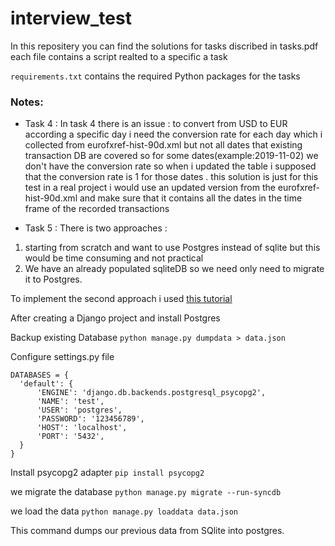 # interview_test
In this repositery you can find the solutions for tasks discribed in tasks.pdf each file contains a script realted to a specific a task

```requirements.txt``` contains the required Python packages for the tasks

### Notes: 
- Task 4 : In task 4 there is an issue : to convert from USD to EUR according a specific day i need the conversion rate for each day which i collected from eurofxref-hist-90d.xml but not all dates that existing transaction DB are covered so for some dates(example:2019-11-02) we don't have the conversion rate so when i updated the table i supposed that the conversion rate is 1 for those dates . this solution is just for this test in a real project i would use an updated version from the eurofxref-hist-90d.xml and make sure that it contains all the dates in the time frame of the recorded transactions

- Task 5 : There is two approaches :
1. starting from scratch and want to use Postgres instead of sqlite but this would be time consuming and not practical 
2. We have an already populated sqliteDB so we need only need to migrate it to Postgres.

To implement the second approach i used [this tutorial](https://www.enterprisedb.com/postgresql-tutorial-resources-training?uuid=db55e32d-e9f0-4d7c-9aef-b17d01210704&campaignId=7012J000001NhszQAC)

After creating a Django project and install Postgres

 Backup existing Database 
 ```python manage.py dumpdata > data.json```
 
 Configure settings.py file
  ```
  DATABASES = {
    'default': {
        'ENGINE': 'django.db.backends.postgresql_psycopg2',
        'NAME': 'test',
        'USER': 'postgres',
        'PASSWORD': '123456789',
        'HOST': 'localhost',
        'PORT': '5432',
    }
}
```
Install psycopg2 adapter 
```pip install psycopg2```

we migrate the database 
```python manage.py migrate --run-syncdb```

we load the data 
```python manage.py loaddata data.json```

This command dumps our previous data from SQlite into postgres.



